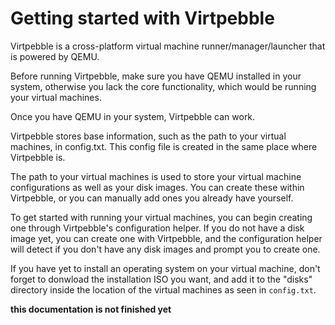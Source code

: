 # Getting started with Virtpebble

Virtpebble is a cross-platform virtual machine runner/manager/launcher that is powered by QEMU.

Before running Virtpebble, make sure you have QEMU installed in your system, otherwise you lack the core functionality, which would be running your virtual machines.

Once you have QEMU in your system, Virtpebble can work.

Virtpebble stores base information, such as the path to your virtual machines, in config.txt. This config file is created in the same place where Virtpebble is.

The path to your virtual machines is used to store your virtual machine configurations as well as your disk images. You can create these within Virtpebble, or you can manually add ones you already have yourself.

To get started with running your virtual machines, you can begin creating one through Virtpebble's configuration helper. If you do not have a disk image yet, you can create one with Virtpebble, and the configuration helper will detect if you don't have any disk images and prompt you to create one.

If you have yet to install an operating system on your virtual machine, don't forget to donwload the installation ISO you want, and add it to the "disks" directory inside the location of the virtual machines as seen in ```config.txt```.

**this documentation is not finished yet**
